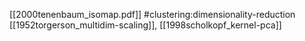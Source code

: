 [[2000tenenbaum_isomap.pdf]]
#clustering:dimensionality-reduction
[[1952torgerson_multidim-scaling]], [[1998scholkopf_kernel-pca]]
